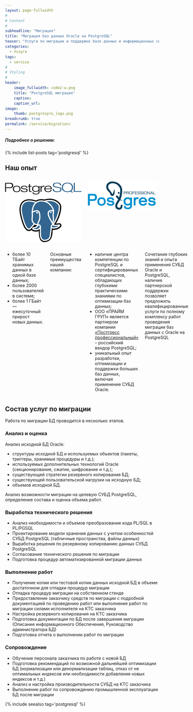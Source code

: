 ```yaml
---
layout: page-fullwidth
#
# Content
#
subheadline: "Миграция"
title: "Миграция баз данных Oracle на PostgreSQL"
teaser: "Услуги по миграции и поддержке базе данных и информационных систем при поддержке российского вендора СУБД PostgreSQL"
categories: 
  - Услуги
tags:
  - service
#
# Styling
#
header:
    image_fullwidth: code2-w.png
    title: "PostgreSQL миграция"
    caption: 
    caption_url:
image:
    thumb: postgrespro_logo.png
breadcrumb: true
permalink: /service/migration/
---
```


<!--{: .t60 }-->

##### Подробнее о решении:
{% include list-posts tag='postgresql' %}

## Наш опыт

<div class="row">
<div class="medium-4 medium-push-8 columns" markdown="1">

![2]

![3]



</div><!-- /.medium-4.columns -->

<div class="medium-8 medium-pull-4 columns" markdown="1">

- более 10 ТБайт хранимых данных в одной базе данных;
- более 2000 пользователей в системе;
- более 1 ГБайт — ежесуточный прирост новых данных.

Основные преимущества нашей компании:

- наличие центра компетенции по PostgreSQL и сертифицированных специалистов, обладающих глубокими практическими знаниями по оптимизации баз данных;
- ООО «ПРАЙМ ГРУП» является партнером компании [«Постгресс профессиональный»][1] – российский вендор PostgreSQL;
- уникальный опыт разработки, оптимизации и поддержки больших баз данных, включая применение СУБД Oracle.

Сочетание глубоких знаний и опыта применения СУБД Oracle и PostgreSQL, наличие партнерской поддержки позволяет предложить квалифицированные услуги по полному комплексу работ проведения миграции баз данных с Oracle на PostgreSQL

</div><!-- /.medium-8.columns -->
</div><!-- /.row -->


## Состав услуг по миграции

Работа по миграции БД проводится в несколько этапов. 

### Анализ и оценка

Анализ исходной БД Oracle:

- структуры исходной БД и используемых объектов (пакеты, триггеры, хранимые процедуры и т.д.);
- используемых дополнительных  технологий Oracle (секционирование, сжатие, шифрование и т.д.);
- существующей стратегии резервного копирования БД;
- существующей пользовательской нагрузки на исходную БД;
- объемов исходной БД.

Анализ возможности миграции на целевую СУБД PostgreSQL, определение состава и оценка объема работ.

### Выработка технического решения

- Анализ необходимости и объемов преобразование кода PL/SQL в PL/PGSQL
- Проектирование модели хранения данных с учетом особенностей СУБД PostgreSQL (табличные пространства, файлы данных)
- Выработка решения по резервному копированию данных СУБД PostgreSQL
- Согласование технического решения по миграции 
- Подготовка процедур автоматизированной миграции данных

### Выполнение работ

- Получение копии или тестовой копии данных исходной БД в объеме достаточном для отладки процедур миграции
- Отладка процедур миграции на собственном стенде
- Предоставление заказчику средств по миграции с подробной документацией по проведению работ или выполнение работ по миграции силами исполнителя на КТС заказчика
- Настройка резервного копирования на КТС заказчика
- Подготовка документации по БД после завершения миграции (Описание информационного Обеспечения, Руководство администратора БД) 
- Подготовка отчета о выполнении работ по миграции

### Сопровождение

- Обучение персонала заказчика по работе с новой БД 
- Подготовка рекомендаций по возможной дальнейшей оптимизации БД (нормализации или денормализации таблиц, отказ от не оптимальных индексов или необходимости добавления новых индексов и т.д.)
- Анализ и настройка производительности СУБД на КТС заказчика
- Выполнение работ по сопровождению промышленной эксплуатации БД после миграции 

{% include seealso tag='postgresql' %}
  
 [1]: https://www.postgrespro.ru/
 [2]: /images/postgresql_logo.png
 [3]: /images/postgrespro_logo.png
 [4]: #
 [5]: #
 [6]: #
 [7]: #
 [8]: #
 [9]: #
 [10]: #
